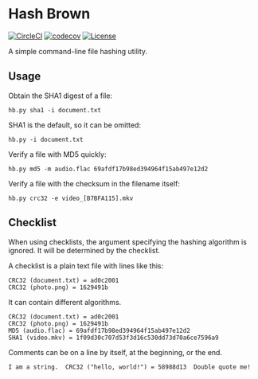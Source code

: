 # Hash Brown

[![CircleCI](https://circleci.com/gh/chingc/Hash-Brown.svg?style=shield)](https://circleci.com/gh/chingc/Hash-Brown) [![codecov](https://codecov.io/gh/chingc/Hash-Brown/branch/master/graph/badge.svg)](https://codecov.io/gh/chingc/Hash-Brown) [![License](https://img.shields.io/badge/license-MIT-blue.svg)](./LICENSE)

A simple command-line file hashing utility.

## Usage

Obtain the SHA1 digest of a file:

`hb.py sha1 -i document.txt`

SHA1 is the default, so it can be omitted:

`hb.py -i document.txt`

Verify a file with MD5 quickly:

`hb.py md5 -m audio.flac 69afdf17b98ed394964f15ab497e12d2`

Verify a file with the checksum in the filename itself:

`hb.py crc32 -e video_[B7BFA115].mkv`

## Checklist

When using checklists, the argument specifying the hashing algorithm is ignored.  It will be determined by the checklist.

A checklist is a plain text file with lines like this:

    CRC32 (document.txt) = ad0c2001
    CRC32 (photo.png) = 1629491b

It can contain different algorithms.

    CRC32 (document.txt) = ad0c2001
    CRC32 (photo.png) = 1629491b
    MD5 (audio.flac) = 69afdf17b98ed394964f15ab497e12d2
    SHA1 (video.mkv) = 1f09d30c707d53f3d16c530dd73d70a6ce7596a9

Comments can be on a line by itself, at the beginning, or the end.

    I am a string.  CRC32 ("hello, world!") = 58988d13  Double quote me!
